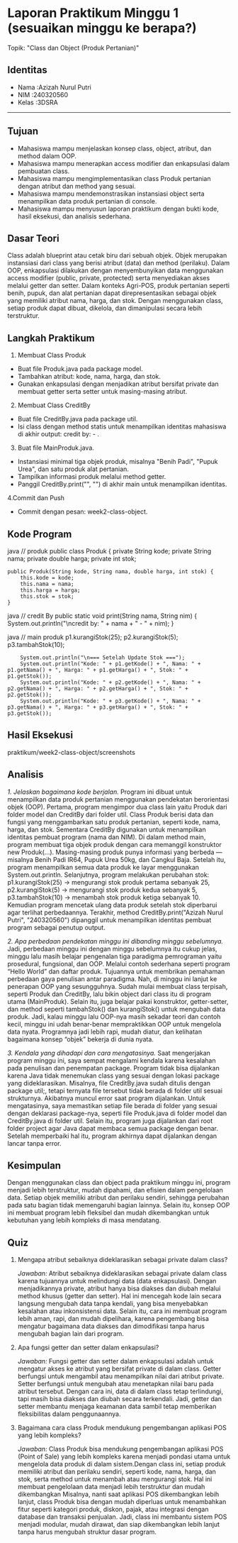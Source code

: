 # Laporan Praktikum Minggu 1 (sesuaikan minggu ke berapa?)
Topik: "Class dan Object (Produk Pertanian)"

## Identitas
- Nama  :Azizah Nurul Putri
- NIM   :240320560
- Kelas :3DSRA

---

## Tujuan
- Mahasiswa mampu menjelaskan konsep class, object, atribut, dan method dalam OOP.
- Mahasiswa mampu menerapkan access modifier dan enkapsulasi dalam pembuatan class.
- Mahasiswa mampu mengimplementasikan class Produk pertanian dengan atribut dan method yang sesuai.
- Mahasiswa mampu mendemonstrasikan instansiasi object serta menampilkan data produk pertanian di console.
- Mahasiswa mampu menyusun laporan praktikum dengan bukti kode, hasil eksekusi, dan analisis sederhana.

## Dasar Teori
Class adalah blueprint atau cetak biru dari sebuah objek. Objek merupakan instansiasi dari class yang berisi atribut (data) dan method (perilaku). Dalam OOP, enkapsulasi dilakukan dengan menyembunyikan data menggunakan access modifier (public, private, protected) serta menyediakan akses melalui getter dan setter.
Dalam konteks Agri-POS, produk pertanian seperti benih, pupuk, dan alat pertanian dapat direpresentasikan sebagai objek yang memiliki atribut nama, harga, dan stok. Dengan menggunakan class, setiap produk dapat dibuat, dikelola, dan dimanipulasi secara lebih terstruktur.

## Langkah Praktikum
1. Membuat Class Produk
- Buat file Produk.java pada package model.
- Tambahkan atribut: kode, nama, harga, dan stok.
- Gunakan enkapsulasi dengan menjadikan atribut bersifat private dan membuat getter serta setter untuk masing-masing atribut.
  
2. Membuat Class CreditBy
- Buat file CreditBy.java pada package util.
- Isi class dengan method statis untuk menampilkan identitas mahasiswa di akhir output: credit by: <NIM> - <Nama>.

3. Buat file MainProduk.java.
- Instansiasi minimal tiga objek produk, misalnya "Benih Padi", "Pupuk Urea", dan satu produk alat pertanian.
- Tampilkan informasi produk melalui method getter.
- Panggil CreditBy.print("<NIM>", "<Nama>") di akhir main untuk menampilkan identitas.

4.Commit dan Push
- Commit dengan pesan: week2-class-object.

## Kode Program
java
// produk
public class Produk {
    private String kode;
    private String nama;
    private double harga;
    private int stok;

    public Produk(String kode, String nama, double harga, int stok) {
        this.kode = kode;
        this.nama = nama;
        this.harga = harga;
        this.stok = stok;
    }

java
// credit By
public static void print(String nama, String nim) {
        System.out.println("\ncredit by: " + nama + " - " + nim);
    }

java
// main produk
p1.kurangiStok(25);
        p2.kurangiStok(5);
        p3.tambahStok(10);

        System.out.println("\n=== Setelah Update Stok ===");
        System.out.println("Kode: " + p1.getKode() + ", Nama: " + p1.getNama() + ", Harga: " + p1.getHarga() + ", Stok: " + p1.getStok());
        System.out.println("Kode: " + p2.getKode() + ", Nama: " + p2.getNama() + ", Harga: " + p2.getHarga() + ", Stok: " + p2.getStok());
        System.out.println("Kode: " + p3.getKode() + ", Nama: " + p3.getNama() + ", Harga: " + p3.getHarga() + ", Stok: " + p3.getStok());

## Hasil Eksekusi
praktikum/week2-class-object/screenshots

## Analisis
*1. Jelaskan bagaimana kode berjalan.*
Program ini dibuat untuk menampilkan data produk pertanian menggunakan pendekatan berorientasi objek (OOP).
Pertama, program mengimpor dua class lain yaitu Produk dari folder model dan CreditBy dari folder util.
Class Produk berisi data dan fungsi yang menggambarkan satu produk pertanian, seperti kode, nama, harga, dan stok.
Sementara CreditBy digunakan untuk menampilkan identitas pembuat program (nama dan NIM).
Di dalam method main, program membuat tiga objek produk dengan cara memanggil konstruktor new Produk(...).
Masing-masing produk punya informasi yang berbeda — misalnya Benih Padi IR64, Pupuk Urea 50kg, dan Cangkul Baja.
Setelah itu, program menampilkan semua data produk ke layar menggunakan System.out.println.
Selanjutnya, program melakukan perubahan stok:
p1.kurangiStok(25) → mengurangi stok produk pertama sebanyak 25,
p2.kurangiStok(5) → mengurangi stok produk kedua sebanyak 5,
p3.tambahStok(10) → menambah stok produk ketiga sebanyak 10.
Kemudian program mencetak ulang data produk setelah stok diperbarui agar terlihat perbedaannya.
Terakhir, method CreditBy.print("Azizah Nurul Putri", "240320560") dipanggil untuk menampilkan identitas pembuat program sebagai penutup output.

*2. Apa perbedaan pendekatan minggu ini dibanding minggu sebelumnya.*
Jadi, perbedaan minggu ini dengan minggu sebelumnya itu cukup jelas, minggu lalu masih belajar pengenalan tiga paradigma pemrograman yaitu prosedural, fungsional, dan OOP. Melalui contoh sederhana seperti program “Hello World” dan daftar produk. Tujuannya untuk membrikan pemahaman perbedaan gaya penulisan antar paradigma. Nah, di minggu ini lanjut ke penerapan OOP yang sesungguhnya.
Sudah mulai membuat class terpisah, seperti Produk dan CreditBy, lalu bikin object dari class itu di program utama (MainProduk). Selain itu, juga belajar pakai konstruktor, getter-setter, dan method seperti tambahStok() dan kurangiStok() untuk mengubah data produk. Jadi, kalau minggu lalu OOP-nya masih sekadar teori dan contoh kecil, minggu ini udah benar-benar mempraktikkan OOP untuk mengelola data nyata. Programnya jadi lebih rapi, mudah diatur, dan kelihatan bagaimana konsep “objek” bekerja di dunia nyata.

*3. Kendala yang dihadapi dan cara mengatasinya.*
Saat mengerjakan program minggu ini, saya sempat mengalami kendala karena kesalahan pada penulisan dan penempatan package. Program tidak bisa dijalankan karena Java tidak menemukan class yang sesuai dengan lokasi package yang dideklarasikan. Misalnya, file CreditBy.java sudah ditulis dengan package util;, tetapi ternyata file tersebut tidak berada di folder util sesuai strukturnya. Akibatnya muncul error saat program dijalankan. Untuk mengatasinya, saya memastikan setiap file berada di folder yang sesuai dengan deklarasi package-nya, seperti file Produk.java di folder model dan CreditBy.java di folder util. Selain itu, program juga dijalankan dari root folder project agar Java dapat membaca semua package dengan benar. Setelah memperbaiki hal itu, program akhirnya dapat dijalankan dengan lancar tanpa error.

## Kesimpulan
Dengan menggunakan class dan object pada praktikum minggu ini, program menjadi lebih terstruktur, mudah dipahami, dan efisien dalam pengelolaan data. Setiap objek memiliki atribut dan perilaku sendiri, sehingga perubahan pada satu bagian tidak memengaruhi bagian lainnya. Selain itu, konsep OOP ini membuat program lebih fleksibel dan mudah dikembangkan untuk kebutuhan yang lebih kompleks di masa mendatang.

## Quiz
1. Mengapa atribut sebaiknya dideklarasikan sebagai private dalam class?
    
    *Jawaban:* Atribut sebaiknya dideklarasikan sebagai private dalam class karena tujuannya untuk melindungi data (data enkapsulasi). Dengan menjadikannya private, atribut hanya bisa diakses dan diubah melalui method khusus (getter dan setter). Hal ini mencegah kode lain secara langsung mengubah data tanpa kendali, yang bisa menyebabkan kesalahan atau inkonsistensi data. Selain itu, cara ini membuat program lebih aman, rapi, dan mudah dipelihara, karena pengembang bisa mengatur bagaimana data diakses dan dimodifikasi tanpa harus mengubah bagian lain dari program.

2. Apa fungsi getter dan setter dalam enkapsulasi?

    *Jawaban:* Fungsi getter dan setter dalam enkapsulasi adalah untuk mengatur akses ke atribut yang bersifat private di dalam class. Getter berfungsi untuk mengambil atau menampilkan nilai dari atribut private. Setter berfungsi untuk mengubah atau menetapkan nilai baru pada atribut tersebut. Dengan cara ini, data di dalam class tetap terlindungi, tapi masih bisa diakses dan diubah secara terkendali. Jadi, getter dan setter membantu menjaga keamanan data sambil tetap memberikan fleksibilitas dalam penggunaannya.

3. Bagaimana cara class Produk mendukung pengembangan aplikasi POS yang lebih kompleks?

    *Jawaban:* Class Produk bisa mendukung pengembangan aplikasi POS (Point of Sale) yang lebih kompleks karena menjadi pondasi utama untuk mengelola data produk di dalam sistem.Dengan class ini, setiap produk memiliki atribut dan perilaku sendiri, seperti kode, nama, harga, dan stok, serta method untuk menambah atau mengurangi stok. Hal ini membuat pengelolaan data menjadi lebih terstruktur dan mudah dikembangkan Misalnya, nanti saat aplikasi POS dikembangkan lebih lanjut, class Produk bisa dengan mudah diperluas untuk menambahkan fitur seperti kategori produk, diskon, pajak, atau integrasi dengan database dan transaksi penjualan. Jadi, class ini membantu sistem POS menjadi modular, mudah dirawat, dan siap dikembangkan lebih lanjut tanpa harus mengubah struktur dasar program.
